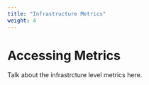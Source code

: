 ```yaml
---
title: "Infrastructure Metrics"
weight: 4
---
```


# Accessing Metrics

Talk about the infrastrcture level metrics here.